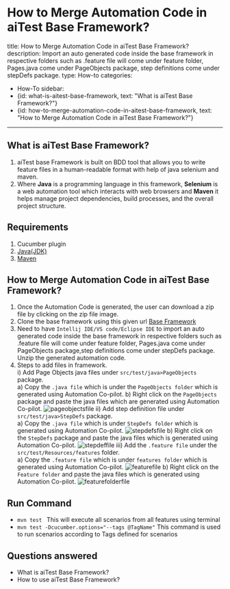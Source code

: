 # How to Merge Automation Code in aiTest Base Framework?

title: How to Merge Automation Code in aiTest Base Framework?
description: Import an auto generated code inside the base framework in respective folders such as .feature file will come under feature folder,
 Pages.java come under PageObjects package, step definitions come under stepDefs package.
type: How-to
categories:
  - How-To
sidebar:
  - {id: what-is-aitest-base-framework, text: "What is aiTest Base Framework?"}
  - {id: how-to-merge-automation-code-in-aitest-base-framework, text: "How to Merge Automation Code in aiTest Base Framework?"}
---

## What is aiTest Base Framework?
1. aiTest base Framework is built on BDD tool that allows you to write feature files in a human-readable format with help of java selenium and maven.
2. Where **Java** is a programming language in this framework, **Selenium** is a web automation tool which interacts with web browsers and **Maven** it helps manage project dependencies, build processes, and the overall project structure.

## Requirements 
1. Cucumber plugin
2. [Java(JDK)](https://www.oracle.com/in/java/technologies/downloads/)
3. [Maven](https://mvnrepository.com/)
  
## How to Merge Automation Code in aiTest Base Framework?
1. Once the Automation Code is generated, the user can download a zip file by clicking on the zip file image.
2. Clone the base framework using this given url [Base Framework](https://github.com/applied-ai-consulting/aiTest_AutomationFramework.git)
3. Need to have ``` Intellij IDE/VS code/Eclipse IDE ``` to import an auto generated code inside the base framework in respective folders such as .feature file will come under feature folder, Pages.java come under PageObjects package,step definitions come under stepDefs package. Unzip the generated automation code.
4. Steps to add files in framework.                                                                                              
i) Add Page Objects java files under  ``` src/test/java>PageObjects ``` package.                                                 
 a) Copy the ``` .java file ``` which is under the ``` PageObjects folder ``` which is generated using  Automation Co-pilot.
 b) Right click on the ``` PageObjects ``` package and paste the java files which are generated using Automation Co-pilot.
 ![pageobjectsfile](../../images/page-objects-file.png)
ii) Add step definition file under ``` src/test/java>StepDefs ``` package.                                                       
a) Copy the ``` .java file ``` which is under ``` StepDefs folder ``` which is generated using  Automation Co-pilot.
 ![stepdefsfile](../../images/stepdefs-file.png)
b) Right click on the ``` StepDefs ``` package and paste the java files which is generated using Automation Co-pilot.
 ![stepdeffile](../../images/stepdef-file.png)
iii) Add the ``` .feature file ``` under the ``` src/test/Resources/features ``` folder.                                         
a) Copy the ``` .feature file ``` which is under ``` features folder ``` which is generated using Automation Co-pilot.
 ![featurefile](../../images/feature-file.png)
b) Right click on the ``` Feature folder ``` and paste the java files which is generated using Automation Co-pilot.
 ![featurefolderfile](../../images/feature-folder-file.png)

## Run Command
 * ```mvn test ``` This will execute all scenarios from all features using terminal 
 * ``` mvn test -Dcucumber.options="--tags @TagName" ``` This command is used to run scenarios according to Tags defined for scenarios

## Questions answered
- What is aiTest Base Framework? 
- How to use aiTest Base Framework?


